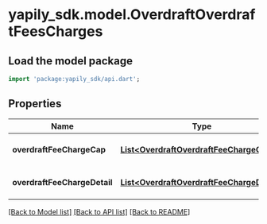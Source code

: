 # yapily_sdk.model.OverdraftOverdraftFeesCharges

## Load the model package
```dart
import 'package:yapily_sdk/api.dart';
```

## Properties
Name | Type | Description | Notes
------------ | ------------- | ------------- | -------------
**overdraftFeeChargeCap** | [**List&lt;OverdraftOverdraftFeeChargeCap&gt;**](OverdraftOverdraftFeeChargeCap.md) |  | [optional] [default to []]
**overdraftFeeChargeDetail** | [**List&lt;OverdraftOverdraftFeeChargeDetail&gt;**](OverdraftOverdraftFeeChargeDetail.md) |  | [optional] [default to []]

[[Back to Model list]](../README.md#documentation-for-models) [[Back to API list]](../README.md#documentation-for-api-endpoints) [[Back to README]](../README.md)


